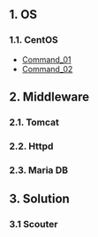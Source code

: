 ## 1. OS

### 1.1. CentOS
- [Command_01](/document/middleware/os/centos/command_01)
- [Command_02](/document/middleware/os/centos/command_02)

## 2. Middleware

### 2.1. Tomcat

### 2.2. Httpd

### 2.3. Maria DB

## 3. Solution

### 3.1 Scouter
